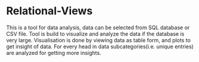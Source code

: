 # Relational-Views
This is a tool for data analysis, data can be selected from SQL database or CSV file.
Tool is build to visualize and analyze the data if the database is very large.
Visualisation is done by viewing data as table form, and plots to get insight of data.
For every head in data subcategories(i.e. unique entries) are analyzed for getting more insights.
